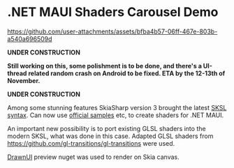 # .NET MAUI Shaders Carousel Demo


https://github.com/user-attachments/assets/bfba4b57-06ff-467e-803b-a540a696509d


**UNDER CONSTRUCTION**

__Still working on this, some polishment is to be done, and there's a UI-thread related random crash on Android to be fixed. ETA by the 12-13th of November.__

**UNDER CONSTRUCTION**

Among some stunning features SkiaSharp version 3 brought the latest [SKSL syntax](https://skia.org/docs/user/sksl/). 
Can now use [official samples](https://shaders.skia.org/) etc, to create shaders for .NET MAUI.

An important new possibility is to port existing GLSL shaders into the modern SKSL, what was done in this case. Adapted GLSL shaders from https://github.com/gl-transitions/gl-transitions were used.

[DrawnUI](https://github.com/taublast/DrawnUi.Maui) preview nuget was used to render on Skia canvas.
